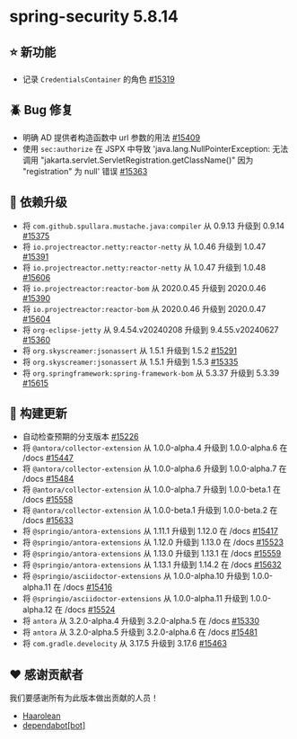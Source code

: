 # spring-security 5.8.14

## ⭐ 新功能

- 记录 `CredentialsContainer` 的角色 [#15319](https://github.com/spring-projects/spring-security/issues/15319)

## 🪲 Bug 修复

- 明确 AD 提供者构造函数中 url 参数的用法 [#15409](https://github.com/spring-projects/spring-security/pull/15409)
- 使用 `sec:authorize` 在 JSPX 中导致 'java.lang.NullPointerException: 无法调用 "jakarta.servlet.ServletRegistration.getClassName()" 因为 "registration" 为 null' 错误 [#15363](https://github.com/spring-projects/spring-security/issues/15363)

## 🔨 依赖升级

- 将 `com.github.spullara.mustache.java:compiler` 从 0.9.13 升级到 0.9.14 [#15375](https://github.com/spring-projects/spring-security/pull/15375)
- 将 `io.projectreactor.netty:reactor-netty` 从 1.0.46 升级到 1.0.47 [#15391](https://github.com/spring-projects/spring-security/pull/15391)
- 将 `io.projectreactor.netty:reactor-netty` 从 1.0.47 升级到 1.0.48 [#15606](https://github.com/spring-projects/spring-security/pull/15606)
- 将 `io.projectreactor:reactor-bom` 从 2020.0.45 升级到 2020.0.46 [#15390](https://github.com/spring-projects/spring-security/pull/15390)
- 将 `io.projectreactor:reactor-bom` 从 2020.0.46 升级到 2020.0.47 [#15604](https://github.com/spring-projects/spring-security/pull/15604)
- 将 `org-eclipse-jetty` 从 9.4.54.v20240208 升级到 9.4.55.v20240627 [#15360](https://github.com/spring-projects/spring-security/pull/15360)
- 将 `org.skyscreamer:jsonassert` 从 1.5.1 升级到 1.5.2 [#15291](https://github.com/spring-projects/spring-security/pull/15291)
- 将 `org.skyscreamer:jsonassert` 从 1.5.1 升级到 1.5.3 [#15335](https://github.com/spring-projects/spring-security/pull/15335)
- 将 `org.springframework:spring-framework-bom` 从 5.3.37 升级到 5.3.39 [#15615](https://github.com/spring-projects/spring-security/pull/15615)

## 🔩 构建更新

- 自动检查预期的分支版本 [#15226](https://github.com/spring-projects/spring-security/issues/15226)
- 将 `@antora/collector-extension` 从 1.0.0-alpha.4 升级到 1.0.0-alpha.6 在 /docs [#15447](https://github.com/spring-projects/spring-security/pull/15447)
- 将 `@antora/collector-extension` 从 1.0.0-alpha.6 升级到 1.0.0-alpha.7 在 /docs [#15484](https://github.com/spring-projects/spring-security/pull/15484)
- 将 `@antora/collector-extension` 从 1.0.0-alpha.7 升级到 1.0.0-beta.1 在 /docs [#15558](https://github.com/spring-projects/spring-security/pull/15558)
- 将 `@antora/collector-extension` 从 1.0.0-beta.1 升级到 1.0.0-beta.2 在 /docs [#15633](https://github.com/spring-projects/spring-security/pull/15633)
- 将 `@springio/antora-extensions` 从 1.11.1 升级到 1.12.0 在 /docs [#15417](https://github.com/spring-projects/spring-security/pull/15417)
- 将 `@springio/antora-extensions` 从 1.12.0 升级到 1.13.0 在 /docs [#15523](https://github.com/spring-projects/spring-security/pull/15523)
- 将 `@springio/antora-extensions` 从 1.13.0 升级到 1.13.1 在 /docs [#15559](https://github.com/spring-projects/spring-security/pull/15559)
- 将 `@springio/antora-extensions` 从 1.13.1 升级到 1.14.2 在 /docs [#15632](https://github.com/spring-projects/spring-security/pull/15632)
- 将 `@springio/asciidoctor-extensions` 从 1.0.0-alpha.10 升级到 1.0.0-alpha.11 在 /docs [#15416](https://github.com/spring-projects/spring-security/pull/15416)
- 将 `@springio/asciidoctor-extensions` 从 1.0.0-alpha.11 升级到 1.0.0-alpha.12 在 /docs [#15524](https://github.com/spring-projects/spring-security/pull/15524)
- 将 `antora` 从 3.2.0-alpha.4 升级到 3.2.0-alpha.5 在 /docs [#15330](https://github.com/spring-projects/spring-security/pull/15330)
- 将 `antora` 从 3.2.0-alpha.5 升级到 3.2.0-alpha.6 在 /docs [#15481](https://github.com/spring-projects/spring-security/pull/15481)
- 将 `com.gradle.develocity` 从 3.17.5 升级到 3.17.6 [#15463](https://github.com/spring-projects/spring-security/pull/15463)

## ❤️ 感谢贡献者

我们要感谢所有为此版本做出贡献的人员！

- [Haarolean](https://github.com/Haarolean)
- [dependabot[bot]](https://github.com/apps/dependabot)
```